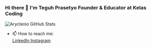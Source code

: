 ### Hi there 👋 I'm Teguh Prasetyo Founder & Educator at Kelas Coding

![Aryclenio GitHub Stats](https://github-readme-stats.vercel.app/api?username=teguhprasetyo03&show_icons=true)

- 📫 How to reach me:  
  <a target="_blank" href="https://www.linkedin.com/in/teguh-prasetyo-9a9bbb10a/">
  LinkedIn
  </a>
  <a target="_blank" href="https://www.instagram.com/andi_teguhprasetyo/">
  Instagram
  </a>
<!--
**teguhprasetyo03/teguhprasetyo03** is a ✨ _special_ ✨ repository because its `README.md` (this file) appears on your GitHub profile.

Here are some ideas to get you started:

- 🔭 I’m currently working on ...
- 🌱 I’m currently learning ...
- 👯 I’m looking to collaborate on ...
- 🤔 I’m looking for help with ...
- 💬 Ask me about ...
- 😄 Pronouns: ...
- ⚡ Fun fact: ...
-->
